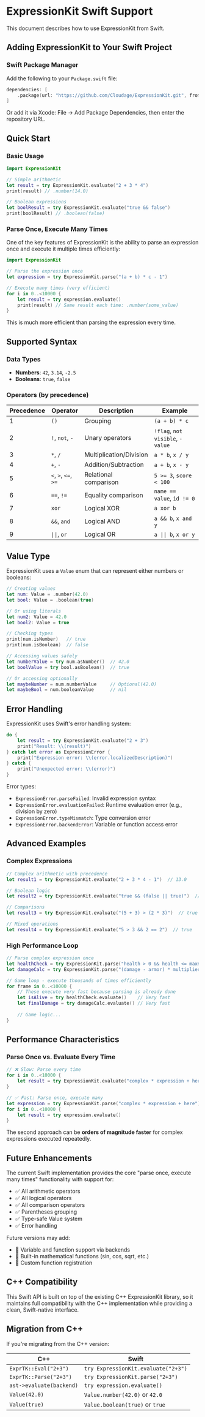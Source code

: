 # ExpressionKit Swift Support

This document describes how to use ExpressionKit from Swift.

## Adding ExpressionKit to Your Swift Project

### Swift Package Manager

Add the following to your `Package.swift` file:

```swift
dependencies: [
    .package(url: "https://github.com/Cloudage/ExpressionKit.git", from: "1.0.0")
]
```

Or add it via Xcode: File → Add Package Dependencies, then enter the repository URL.

## Quick Start

### Basic Usage

```swift
import ExpressionKit

// Simple arithmetic
let result = try ExpressionKit.evaluate("2 + 3 * 4")
print(result) // .number(14.0)

// Boolean expressions
let boolResult = try ExpressionKit.evaluate("true && false")
print(boolResult) // .boolean(false)
```

### Parse Once, Execute Many Times

One of the key features of ExpressionKit is the ability to parse an expression once and execute it multiple times efficiently:

```swift
import ExpressionKit

// Parse the expression once
let expression = try ExpressionKit.parse("(a + b) * c - 1")

// Execute many times (very efficient)
for i in 0..<10000 {
    let result = try expression.evaluate()
    print(result) // Same result each time: .number(some_value)
}
```

This is much more efficient than parsing the expression every time.

## Supported Syntax

### Data Types
- **Numbers**: `42`, `3.14`, `-2.5`
- **Booleans**: `true`, `false`

### Operators (by precedence)

| Precedence | Operator | Description | Example |
|----------|---------|-------------|---------|
| 1 | `()` | Grouping | `(a + b) * c` |
| 2 | `!`, `not`, `-` | Unary operators | `!flag`, `not visible`, `-value` |
| 3 | `*`, `/` | Multiplication/Division | `a * b`, `x / y` |
| 4 | `+`, `-` | Addition/Subtraction | `a + b`, `x - y` |
| 5 | `<`, `>`, `<=`, `>=` | Relational comparison | `5 >= 3`, `score < 100` |
| 6 | `==`, `!=` | Equality comparison | `name == value`, `id != 0` |
| 7 | `xor` | Logical XOR | `a xor b` |
| 8 | `&&`, `and` | Logical AND | `a && b`, `x and y` |
| 9 | `\|\|`, `or` | Logical OR | `a \|\| b`, `x or y` |

## Value Type

ExpressionKit uses a `Value` enum that can represent either numbers or booleans:

```swift
// Creating values
let num: Value = .number(42.0)
let bool: Value = .boolean(true)

// Or using literals
let num2: Value = 42.0
let bool2: Value = true

// Checking types
print(num.isNumber)   // true
print(num.isBoolean)  // false

// Accessing values safely
let numberValue = try num.asNumber()  // 42.0
let boolValue = try bool.asBoolean()  // true

// Or accessing optionally
let maybeNumber = num.numberValue     // Optional(42.0)
let maybeBool = num.booleanValue      // nil
```

## Error Handling

ExpressionKit uses Swift's error handling system:

```swift
do {
    let result = try ExpressionKit.evaluate("2 + 3")
    print("Result: \\(result)")
} catch let error as ExpressionError {
    print("Expression error: \\(error.localizedDescription)")
} catch {
    print("Unexpected error: \\(error)")
}
```

Error types:
- `ExpressionError.parseFailed`: Invalid expression syntax
- `ExpressionError.evaluationFailed`: Runtime evaluation error (e.g., division by zero)
- `ExpressionError.typeMismatch`: Type conversion error
- `ExpressionError.backendError`: Variable or function access error

## Advanced Examples

### Complex Expressions

```swift
// Complex arithmetic with precedence
let result1 = try ExpressionKit.evaluate("2 + 3 * 4 - 1")  // 13.0

// Boolean logic
let result2 = try ExpressionKit.evaluate("true && (false || true)")  // true

// Comparisons
let result3 = try ExpressionKit.evaluate("(5 + 3) > (2 * 3)")  // true (8 > 6)

// Mixed operations
let result4 = try ExpressionKit.evaluate("5 > 3 && 2 == 2")  // true
```

### High Performance Loop

```swift
// Parse complex expression once
let healthCheck = try ExpressionKit.parse("health > 0 && health <= maxHealth")
let damageCalc = try ExpressionKit.parse("(damage - armor) * multiplier")

// Game loop - execute thousands of times efficiently
for frame in 0..<10000 {
    // These execute very fast because parsing is already done
    let isAlive = try healthCheck.evaluate()    // Very fast
    let finalDamage = try damageCalc.evaluate() // Very fast
    
    // Game logic...
}
```

## Performance Characteristics

### Parse Once vs. Evaluate Every Time

```swift
// ❌ Slow: Parse every time
for i in 0..<10000 {
    let result = try ExpressionKit.evaluate("complex * expression + here")
}

// ✅ Fast: Parse once, execute many
let expression = try ExpressionKit.parse("complex * expression + here")
for i in 0..<10000 {
    let result = try expression.evaluate()
}
```

The second approach can be **orders of magnitude faster** for complex expressions executed repeatedly.

## Future Enhancements

The current Swift implementation provides the core "parse once, execute many times" functionality with support for:
- ✅ All arithmetic operators
- ✅ All logical operators  
- ✅ All comparison operators
- ✅ Parentheses grouping
- ✅ Type-safe Value system
- ✅ Error handling

Future versions may add:
- 🔄 Variable and function support via backends
- 🔄 Built-in mathematical functions (sin, cos, sqrt, etc.)
- 🔄 Custom function registration

## C++ Compatibility

This Swift API is built on top of the existing C++ ExpressionKit library, so it maintains full compatibility with the C++ implementation while providing a clean, Swift-native interface.

## Migration from C++

If you're migrating from the C++ version:

| C++ | Swift |
|-----|-------|
| `ExprTK::Eval("2+3")` | `try ExpressionKit.evaluate("2+3")` |
| `ExprTK::Parse("2+3")` | `try ExpressionKit.parse("2+3")` |
| `ast->evaluate(backend)` | `try expression.evaluate()` |
| `Value(42.0)` | `Value.number(42.0)` or `42.0` |
| `Value(true)` | `Value.boolean(true)` or `true` |